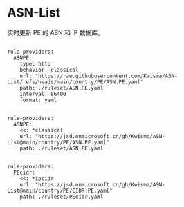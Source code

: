 
# ASN-List

实时更新 PE 的 ASN 和 IP 数据库。

<pre><code class="language-javascript">
rule-providers:
  ASNPE:
    type: http
    behavior: classical
    url: "https://raw.githubusercontent.com/Kwisma/ASN-List/refs/heads/main/country/PE/ASN.PE.yaml"
    path: ./ruleset/ASN.PE.yaml
    interval: 86400
    format: yaml
</code></pre>

<pre><code class="language-javascript">
rule-providers:
  ASNPE:
    <<: *classical
    url: "https://jsd.onmicrosoft.cn/gh/Kwisma/ASN-List@main/country/PE/ASN.PE.yaml"
    path: ./ruleset/ASN.PE.yaml
</code></pre>

<pre><code class="language-javascript">
rule-providers:
  PEcidr:
    <<: *ipcidr
    url: "https://jsd.onmicrosoft.cn/gh/Kwisma/ASN-List@main/country/PE/CIDR.PE.yaml"
    path: ./ruleset/PEcidr.yaml
</code></pre>